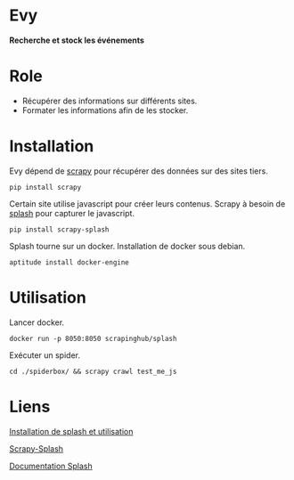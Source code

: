 # Evy

**Recherche et stock les événements**

# Role

* Récupérer des informations sur différents sites.
* Formater les informations afin de les stocker.

# Installation

Evy dépend de [scrapy](https://scrapy.org/) pour récupérer des données sur des sites tiers.

``pip install scrapy``

Certain site utilise javascript pour créer leurs contenus. Scrapy à besoin de [splash](https://github.com/scrapinghub/splash) pour capturer le javascript.

``pip install scrapy-splash``

Splash tourne sur un docker. Installation de docker sous debian.

``aptitude install docker-engine``


# Utilisation 

Lancer docker.

``docker run -p 8050:8050 scrapinghub/splash``

Exécuter un spider.

``cd ./spiderbox/ && scrapy crawl test_me_js``


# Liens

[Installation de splash et utilisation](https://blog.scrapinghub.com/2015/03/02/handling-javascript-in-scrapy-with-splash/)

[Scrapy-Splash](https://github.com/scrapy-plugins/scrapy-splash)

[Documentation Splash](http://splash.readthedocs.io/en/latest/api.html#)

